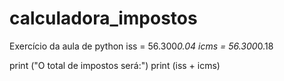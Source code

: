 # calculadora_impostos
Exercício da aula de python
iss = 56.300*0.04
icms = 56.300*0.18

print ("O total de impostos será:")
print (iss + icms)
